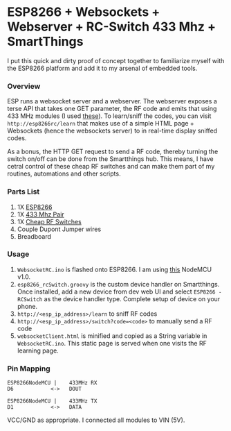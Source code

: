 # ESP8266 + Websockets + Webserver + RC-Switch 433 Mhz + SmartThings
I put this quick and dirty proof of concept together to familiarize myself with the ESP8266 platform and add it to my arsenal of embedded tools.

### Overview
ESP runs a websocket server and a webserver. The webserver exposes a terse API that takes one GET parameter, the RF code and emits that using 433 MHz modules (I used [these]). To learn/sniff the codes, you can visit `http://esp8266rc/learn` that makes use of a simple HTML page + Websockets (hence the websockets server) to in real-time display sniffed codes. 

As a bonus, the HTTP GET request to send a RF code, thereby turning the switch on/off can be done from the Smartthings hub. This means, I have cetral control of these cheap RF switches and can make them part of my routines, automations and other scripts.

### Parts List
1. 1X [ESP8266]
2. 1X [433 Mhz Pair]
3. 1X [Cheap RF Switches]
4. Couple Dupont Jumper wires
5. Breadboard

### Usage

1. `WebsocketRC.ino` is flashed onto ESP8266. I am using [this] NodeMCU v1.0.
2. `esp8266_rcSwitch.groovy` is the custom device handler on Smartthings. Once installed, add a new device from dev web UI and select `ESP8266 - RCSwitch` as the device handler type. Complete setup of device on your phone.
3. `http://<esp_ip_address>/learn` to sniff RF codes
4. `http://<esp_ip_address>/switch?code=<code>` to manually send a RF code
5. `websocketClient.html` is minified and copied as a String variable in `WebsocketRC.ino`. This static page is served when one visits the RF learning page.

### Pin Mapping
```
ESP8266NodeMCU |    433MHz RX
D6            <->   DOUT
```
```
ESP8266NodeMCU |    433MHz TX
D1            <->   DATA
```
VCC/GND as appropriate. I connected all modules to VIN (5V).

[//]: # (These are reference links used in the body of this note and get stripped out when the markdown processor does its job. There is no need to format nicely because it shouldn't be seen. Thanks SO - http://stackoverflow.com/questions/4823468/store-comments-in-markdown-syntax)


   [this]: <http://amzn.to/2haH6Di>
   [these]: <http://amzn.to/2haL9zm>
[433 Mhz Pair]: <http://amzn.to/2haL9zm>
[ESP8266]:  <http://amzn.to/2haH6Di>
[Cheap RF Switches]: <http://amzn.to/2haFnOf>
